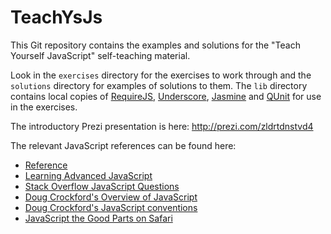 TeachYsJs
=========

This Git repository contains the examples and solutions for the "Teach Yourself JavaScript" self-teaching material.

Look in the `exercises` directory for the exercises to work through and the `solutions` directory for examples of 
solutions to them.  The `lib` directory contains local copies of 
[RequireJS](http://www.requirejs.org), 
[Underscore](http://www.underscorejs.org), 
[Jasmine](https://jasmine.github.io/) and 
[QUnit](http://qunitjs.com/) 
for use in the exercises.

The introductory Prezi presentation is here: http://prezi.com/zldrtdnstvd4

The relevant JavaScript references can be found here:

* [Reference](https://developer.mozilla.org/en-US/docs/Web/JavaScript/Reference)
* [Learning Advanced JavaScript](http://ejohn.org/apps/learn)
* [Stack Overflow JavaScript Questions](http://stackoverflow.com/questions/tagged/javascript)
* [Doug Crockford's Overview of JavaScript](http://javascript.crockford.com/survey.html)
* [Doug Crockford's JavaScript conventions](http://javascript.crockford.com/code.html)
* [JavaScript the Good Parts on Safari](http://bit.ly/IptYIH)




